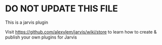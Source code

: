 # DO NOT UPDATE THIS FILE
This is a jarvis plugin

Visit https://github.com/alexylem/jarvis/wiki/store
to learn how to create & publish your own plugins for Jarvis
